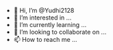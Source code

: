 - 👋 Hi, I’m @Yudhi2128
- 👀 I’m interested in ...
- 🌱 I’m currently learning ...
- 💞️ I’m looking to collaborate on ...
- 📫 How to reach me ...

<!---
Yudhi2128/Yudhi2128 is a ✨ special ✨ repository because its `README.md` (this file) appears on your GitHub profile.
You can click the Preview link to take a look at your changes.
--->
